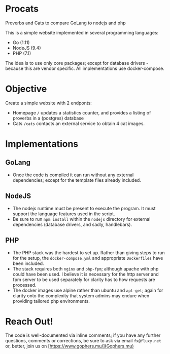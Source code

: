 # Procats
Proverbs and Cats to compare GoLang to nodejs and php

This is a simple website implemented in several programming languages:
- Go (1.11)
- NodeJS (9.4)
- PHP (7.1)

The idea is to use only core packages; except for database drivers - because this are vendor specific.
All implementations use docker-compose.

# Objective
Create a simple website with 2 endponts:
- Homepage `/` updates a statistics counter, and provides a listing of proverbs in a (postgres) database
- Cats `/cats` contacts an external service to obtain 4 cat images.

# Implementations

## GoLang
- Once the code is compiled it can run without any external dependencies; except for the template files already included.

## NodeJS
- The nodejs runtime must be present to execute the program. It must support the language features used in the script.
- Be sure to run `npm install` within the `nodejs` directory for external dependencies (database drivers, and sadly, handlebars).

## PHP
- The PHP stack was the hardest to set up. Rather than giving steps to run for the setup, the `docker-compose.yml` and appropriate `Dockerfiles` have been included.
- The stack requires both `nginx` and `php-fpm`; although apache with php could have been used. I believe it is necessary for the http server and fpm server to be used separately for clarity has to how requests are processed.
- The docker images use alpine rather than ubuntu and `apt-get`; again for clarity onto the complexity that system admins may endure when providing tailored php environments.

# Reach Out!
The code is well-documented via inline comments; if you have any further questions, comments or corrections, be sure to ask via email `fx@fluxy.net` or, better, join us on [https://www.gophers.mu/](Gophers.mu)
